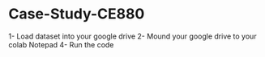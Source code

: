 # Case-Study-CE880
1- Load dataset into your google drive
2- Mound your google drive to your colab Notepad
4- Run the code
